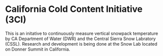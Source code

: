 # California Cold Content Initiative (3CI)
This is an initative to continuously measure vertical snowpack temperature by CA Department of Water (DWR) and the Central Sierra Snow Labratory (CSSL). 
Research and development is being done at the Snow Lab located on Donner Summit in California. 
